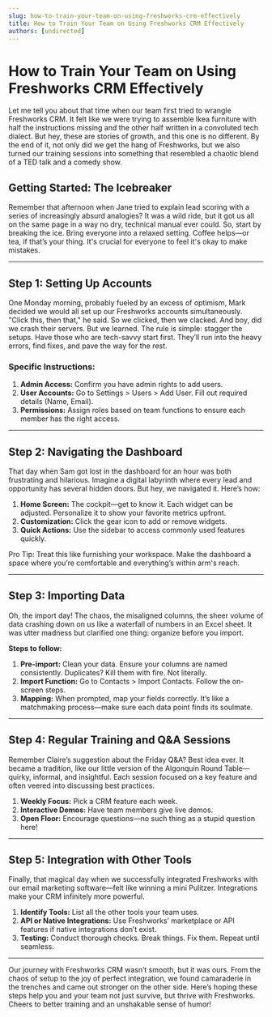 ```yaml
---
slug: how-to-train-your-team-on-using-freshworks-crm-effectively
title: How to Train Your Team on Using Freshworks CRM Effectively
authors: [undirected]
---
```


# How to Train Your Team on Using Freshworks CRM Effectively

Let me tell you about that time when our team first tried to wrangle Freshworks CRM. It felt like we were trying to assemble Ikea furniture with half the instructions missing and the other half written in a convoluted tech dialect. But hey, these are stories of growth, and this one is no different. By the end of it, not only did we get the hang of Freshworks, but we also turned our training sessions into something that resembled a chaotic blend of a TED talk and a comedy show.

## Getting Started: The Icebreaker

Remember that afternoon when Jane tried to explain lead scoring with a series of increasingly absurd analogies? It was a wild ride, but it got us all on the same page in a way no dry, technical manual ever could. So, start by breaking the ice. Bring everyone into a relaxed setting. Coffee helps—or tea, if that’s your thing. It's crucial for everyone to feel it's okay to make mistakes.

---

## Step 1: Setting Up Accounts

One Monday morning, probably fueled by an excess of optimism, Mark decided we would all set up our Freshworks accounts simultaneously. "Click this, then that," he said. So we clicked, then we clacked. And boy, did we crash their servers. But we learned. The rule is simple: stagger the setups. Have those who are tech-savvy start first. They’ll run into the heavy errors, find fixes, and pave the way for the rest.

### Specific Instructions:

1. **Admin Access:** Confirm you have admin rights to add users.
2. **User Accounts:** Go to Settings > Users > Add User. Fill out required details (Name, Email). 
3. **Permissions:** Assign roles based on team functions to ensure each member has the right access.

---

## Step 2: Navigating the Dashboard

That day when Sam got lost in the dashboard for an hour was both frustrating and hilarious. Imagine a digital labyrinth where every lead and opportunity has several hidden doors. But hey, we navigated it. Here’s how:

1. **Home Screen:** The cockpit—get to know it. Each widget can be adjusted. Personalize it to show your favorite metrics upfront.
2. **Customization:** Click the gear icon to add or remove widgets. 
3. **Quick Actions:** Use the sidebar to access commonly used features quickly.

Pro Tip: Treat this like furnishing your workspace. Make the dashboard a space where you’re comfortable and everything’s within arm's reach.

---

## Step 3: Importing Data

Oh, the import day! The chaos, the misaligned columns, the sheer volume of data crashing down on us like a waterfall of numbers in an Excel sheet. It was utter madness but clarified one thing: organize before you import.

**Steps to follow:**

1. **Pre-import:** Clean your data. Ensure your columns are named consistently. Duplicates? Kill them with fire. Not literally. 
2. **Import Function:** Go to Contacts > Import Contacts. Follow the on-screen steps.
3. **Mapping:** When prompted, map your fields correctly. It’s like a matchmaking process—make sure each data point finds its soulmate.

---

## Step 4: Regular Training and Q&A Sessions

Remember Claire’s suggestion about the Friday Q&A? Best idea ever. It became a tradition, like our little version of the Algonquin Round Table—quirky, informal, and insightful. Each session focused on a key feature and often veered into discussing best practices. 

1. **Weekly Focus:** Pick a CRM feature each week.
2. **Interactive Demos:** Have team members give live demos.
3. **Open Floor:** Encourage questions—no such thing as a stupid question here!

---

## Step 5: Integration with Other Tools

Finally, that magical day when we successfully integrated Freshworks with our email marketing software—felt like winning a mini Pulitzer. Integrations make your CRM infinitely more powerful.

1. **Identify Tools:** List all the other tools your team uses.
2. **API or Native Integrations:** Use Freshworks’ marketplace or API features if native integrations don’t exist.
3. **Testing:** Conduct thorough checks. Break things. Fix them. Repeat until seamless.

---

Our journey with Freshworks CRM wasn’t smooth, but it was ours. From the chaos of setup to the joy of perfect integration, we found camaraderie in the trenches and came out stronger on the other side. Here’s hoping these steps help you and your team not just survive, but thrive with Freshworks. Cheers to better training and an unshakable sense of humor!